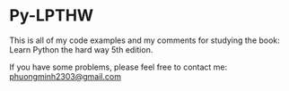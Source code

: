 # Py-LPTHW
This is all of my code examples and my comments for studying the book: Learn Python the hard way 5th edition.

If you have some problems, please feel free to contact me: phuongminh2303@gmail.com

